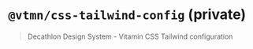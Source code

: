 # `@vtmn/css-tailwind-config` (private)

> Decathlon Design System - Vitamin CSS Tailwind configuration
